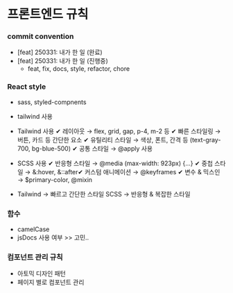 # 프론트엔드 규칙

### commit convention

- [feat] 250331: 내가 한 일 (완료)
- [feat] 250331: 내가 한 일 (진행중)
  - feat, fix, docs, style, refactor, chore

### React style

- sass, styled-compnents
- tailwind 사용
- Tailwind 사용
  ✔ 레이아웃 → flex, grid, gap, p-4, m-2 등
  ✔ 빠른 스타일링 → 버튼, 카드 등 간단한 요소
  ✔ 유틸리티 스타일 → 색상, 폰트, 간격 등 (text-gray-700, bg-blue-500)
  ✔ 공통 스타일 → @apply 사용
- SCSS 사용
  ✔ 반응형 스타일 → @media (max-width: 923px) {...}
  ✔ 중첩 스타일 → &:hover, &::after✔ 커스텀 애니메이션 → @keyframes
  ✔ 변수 & 믹스인 → $primary-color, @mixin

- Tailwind → 빠르고 간단한 스타일 SCSS → 반응형 & 복잡한 스타일

### 함수

- camelCase
- jsDocs 사용 여부 >> 고민..

### 컴포넌트 관리 규칙

- 아토믹 디자인 패턴
- 페이지 별로 컴포넌트 관리
